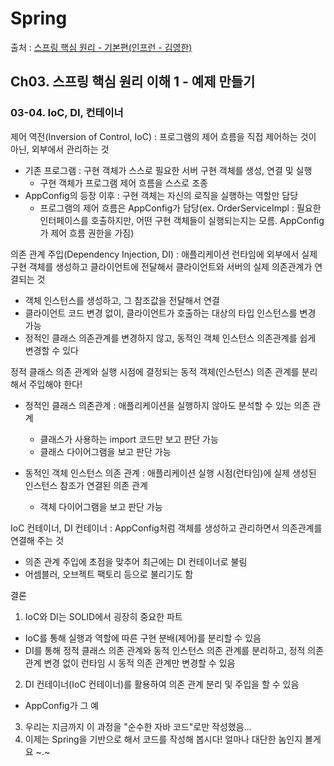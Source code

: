 # Spring

출처 : [스프링 핵심 원리 - 기본편(인프런 - 김영한)](https://www.inflearn.com/course/%EC%8A%A4%ED%94%84%EB%A7%81-%ED%95%B5%EC%8B%AC-%EC%9B%90%EB%A6%AC-%EA%B8%B0%EB%B3%B8%ED%8E%B8/dashboard)

## Ch03. 스프링 핵심 원리 이해 1 - 예제 만들기

### 03-04. IoC, DI, 컨테이너

제어 역전(Inversion of Control, IoC) : 프로그램의 제어 흐름을 직접 제어하는 것이 아닌, 외부에서 관리하는 것

- 기존 프로그램 : 구현 객체가 스스로 필요한 서버 구현 객체를 생성, 연결 및 실행
  - 구현 객체가 프로그램 제어 흐름을 스스로 조종
- AppConfig의 등장 이후 : 구현 객체는 자신의 로직을 실행하는 역할만 담당
  - 프로그램의 제어 흐름은 AppConfig가 담당(ex. OrderServiceImpl : 필요한 인터페이스를 호출하지만, 어떤 구현 객체들이 실행되는지는 모름. AppConfig가 제어 흐름 권한을 가짐)

의존 관계 주입(Dependency Injection, DI) : 애플리케이션 런타임에 외부에서 실제 구현 객체를 생성하고 클라이언트에 전달해서 클라이언트와 서버의 실제 의존관계가 연결되는 것

- 객체 인스턴스를 생성하고, 그 참조값을 전달해서 연결
- 클라이언트 코드 변경 없이, 클라이언트가 호출하는 대상의 타입 인스턴스를 변경 가능
- 정적인 클래스 의존관계를 변경하지 않고, 동적인 객체 인스턴스 의존관계를 쉽게 변경할 수 있다

정적 클래스 의존 관계와 실행 시점에 결정되는 동적 객체(인스턴스) 의존 관계를 분리해서 주입해야 한다!

- 정적인 클래스 의존관계 : 애플리케이션을 실행하지 않아도 분석할 수 있는 의존 관계

  - 클래스가 사용하는 import 코드만 보고 판단 가능
  - 클래스 다이어그램을 보고 판단 가능

- 동적인 객체 인스턴스 의존 관계 : 애플리케이션 실행 시점(런타임)에 실제 생성된 인스턴스 참조가 연결된 의존 관계
  - 객체 다이어그램을 보고 판단 가능

IoC 컨테이너, DI 컨테이너 : AppConfig처럼 객체를 생성하고 관리하면서 의존관계를 연결해 주는 것

- 의존 관계 주입에 초점을 맞추어 최근에는 DI 컨테이너로 불림
- 어셈블러, 오브젝트 팩토리 등으로 불리기도 함

결론

1. IoC와 DI는 SOLID에서 굉장히 중요한 파트

- IoC를 통해 실행과 역할에 따른 구현 분배(제어)를 분리할 수 있음
- DI를 통해 정적 클래스 의존 관계와 동적 인스턴스 의존 관계를 분리하고, 정적 의존 관계 변경 없이 런타임 시 동적 의존 관계만 변경할 수 있음

2. DI 컨테이너(IoC 컨테이너)를 활용하여 의존 관계 분리 및 주입을 할 수 있음

- AppConfig가 그 예

3. 우리는 지금까지 이 과정을 "순수한 자바 코드"로만 작성했음...
4. 이제는 Spring을 기반으로 해서 코드를 작성해 봅시다! 얼마나 대단한 놈인지 볼게요 ~.~
